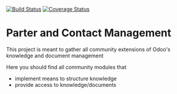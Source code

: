[![Build Status](https://travis-ci.org/OCA/partner-contact.svg?branch=7.0)](https://travis-ci.org/OCA/partner-contact)
[![Coverage Status](https://coveralls.io/repos/OCA/partner-contact/badge.png?branch=7.0)](https://coveralls.io/r/OCA/partner-contact?branch=7.0)

Parter and Contact Management
=============================

This project is meant to gather all community extensions of Odoo's knowledge and document management

Here you should find all community modules that

- implement means to structure knowledge
- provide access to knowledge/documents
